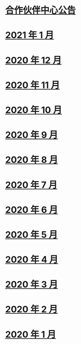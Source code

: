 # [合作伙伴中心公告](index.md)
# [2021 年 1 月](2021-january.md)
# [2020 年 12 月](2020-december.md)
# [2020 年 11 月](2020-november.md)
# [2020 年 10 月](2020-october.md)
# [2020 年 9 月](2020-september.md)
# [2020 年 8 月](2020-august.md)
# [2020 年 7 月](2020-july.md)
# [2020 年 6 月](2020-june.md)
# [2020 年 5 月](2020-may.md)
# [2020 年 4 月](2020-april.md)
# [2020 年 3 月](2020-march.md)
# [2020 年 2 月](2020-february.md)
# [2020 年 1 月](2020-january.md)

